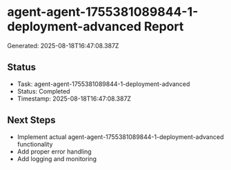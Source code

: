 # agent-agent-1755381089844-1-deployment-advanced Report

Generated: 2025-08-18T16:47:08.387Z

## Status
- Task: agent-agent-1755381089844-1-deployment-advanced
- Status: Completed
- Timestamp: 2025-08-18T16:47:08.387Z

## Next Steps
- Implement actual agent-agent-1755381089844-1-deployment-advanced functionality
- Add proper error handling
- Add logging and monitoring
